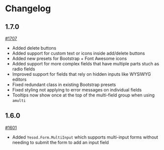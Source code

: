 # Changelog

## 1.7.0

[#1707](https://github.com/yesodweb/yesod/pull/1707)

* Added delete buttons
* Added support for custom text or icons inside add/delete buttons
* Added new presets for Bootstrap + Font Awesome icons
* Added support for more complex fields that have multiple parts stuch as radio fields
* Improved support for fields that rely on hidden inputs like WYSIWYG editors
* Fixed redundant class in existing Bootstrap presets
* Fixed styling not applying to error messages on individual fields
* Tooltips now show once at the top of the multi-field group when using `amulti`

## 1.6.0

[#1601](https://github.com/yesodweb/yesod/pull/1601)

* Added `Yesod.Form.MultiInput` which supports multi-input forms without needing to submit the form to add an input field